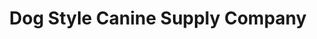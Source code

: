 ---
title: "Dog Style Canine Supply Company"
url: /longview/dog-style-canine-supply-company/
shop: Tiere
---